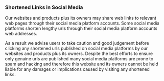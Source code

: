 ### Shortened Links in Social Media

Our websites and products plus its owners may share web links to relevant web pages through their social media platform accounts. Some social media platforms shorten lengthy urls through their social media platform accounts web addresses.

As a result we advise users to take caution and good judgement before clicking any shortened urls published on social media platforms by our websites and products plus its owners. Despite the best efforts to ensure only genuine urls are published many social media platforms are prone to spam and hacking and therefore this website and its owners cannot be held liable for any damages or implications caused by visiting any shortened links.
